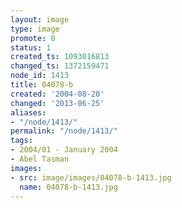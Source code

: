 ```yaml
---
layout: image
type: image
promote: 0
status: 1
created_ts: 1093016813
changed_ts: 1372159471
node_id: 1413
title: 04078-b
created: '2004-08-20'
changed: '2013-06-25'
aliases:
- "/node/1413/"
permalink: "/node/1413/"
tags:
- 2004/01 - January 2004
- Abel Tasman
images:
- src: image/images/04078-b-1413.jpg
  name: 04078-b-1413.jpg
---
```



